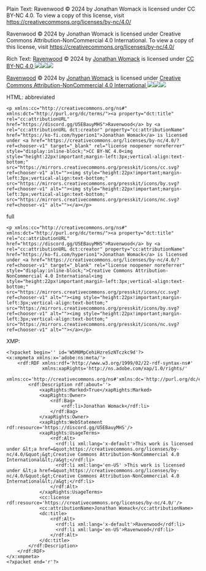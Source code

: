 Plain Text:
Ravenwood © 2024 by Jonathan Womack is licensed under CC BY-NC 4.0. To view a copy of this license, visit https://creativecommons.org/licenses/by-nc/4.0/

Ravenwood © 2024 by Jonathan Womack is licensed under Creative Commons Attribution-NonCommercial 4.0 International. To view a copy of this license, visit https://creativecommons.org/licenses/by-nc/4.0/

Rich Text:
[Ravenwood](https://discord.gg/U5EBauyMHS) © 2024 by [Jonathan Womack](https://ko-fi.com/hyperion1) is licensed under [CC BY-NC 4.0 ![](https://chooser-beta.creativecommons.org/img/cc-logo.f0ab4ebe.svg)![](https://chooser-beta.creativecommons.org/img/cc-by.21b728bb.svg)![](https://chooser-beta.creativecommons.org/img/cc-nc.218f18fc.svg)](https://creativecommons.org/licenses/by-nc/4.0/?ref=chooser-v1)

[Ravenwood](https://discord.gg/U5EBauyMHS) © 2024 by [Jonathan Womack](https://ko-fi.com/hyperion1) is licensed under [Creative Commons Attribution-NonCommercial 4.0 International ![](https://chooser-beta.creativecommons.org/img/cc-logo.f0ab4ebe.svg)![](https://chooser-beta.creativecommons.org/img/cc-by.21b728bb.svg)![](https://chooser-beta.creativecommons.org/img/cc-nc.218f18fc.svg)](https://creativecommons.org/licenses/by-nc/4.0/?ref=chooser-v1)

HTML:
abbreviated
```
<p xmlns:cc="http://creativecommons.org/ns#" xmlns:dct="http://purl.org/dc/terms/"><a property="dct:title" rel="cc:attributionURL" href="https://discord.gg/U5EBauyMHS">Ravenwood</a> by <a rel="cc:attributionURL dct:creator" property="cc:attributionName" href="https://ko-fi.com/hyperion1">Jonathan Womack</a> is licensed under <a href="https://creativecommons.org/licenses/by-nc/4.0/?ref=chooser-v1" target="_blank" rel="license noopener noreferrer" style="display:inline-block;">CC BY-NC 4.0<img style="height:22px!important;margin-left:3px;vertical-align:text-bottom;" src="https://mirrors.creativecommons.org/presskit/icons/cc.svg?ref=chooser-v1" alt=""><img style="height:22px!important;margin-left:3px;vertical-align:text-bottom;" src="https://mirrors.creativecommons.org/presskit/icons/by.svg?ref=chooser-v1" alt=""><img style="height:22px!important;margin-left:3px;vertical-align:text-bottom;" src="https://mirrors.creativecommons.org/presskit/icons/nc.svg?ref=chooser-v1" alt=""></a></p>
```

full
```
<p xmlns:cc="http://creativecommons.org/ns#" xmlns:dct="http://purl.org/dc/terms/"><a property="dct:title" rel="cc:attributionURL" href="https://discord.gg/U5EBauyMHS">Ravenwood</a> by <a rel="cc:attributionURL dct:creator" property="cc:attributionName" href="https://ko-fi.com/hyperion1">Jonathan Womack</a> is licensed under <a href="https://creativecommons.org/licenses/by-nc/4.0/?ref=chooser-v1" target="_blank" rel="license noopener noreferrer" style="display:inline-block;">Creative Commons Attribution-NonCommercial 4.0 International<img style="height:22px!important;margin-left:3px;vertical-align:text-bottom;" src="https://mirrors.creativecommons.org/presskit/icons/cc.svg?ref=chooser-v1" alt=""><img style="height:22px!important;margin-left:3px;vertical-align:text-bottom;" src="https://mirrors.creativecommons.org/presskit/icons/by.svg?ref=chooser-v1" alt=""><img style="height:22px!important;margin-left:3px;vertical-align:text-bottom;" src="https://mirrors.creativecommons.org/presskit/icons/nc.svg?ref=chooser-v1" alt=""></a></p>
```


XMP:
```
<?xpacket begin='' id='W5M0MpCehiHzreSzNTczkc9d'?>
<x:xmpmeta xmlns:x='adobe:ns:meta/'>
    <rdf:RDF xmlns:rdf='http://www.w3.org/1999/02/22-rdf-syntax-ns#'
             xmlns:xapRights='http://ns.adobe.com/xap/1.0/rights/'
             xmlns:cc='http://creativecommons.org/ns#'xmlns:dc='http://purl.org/dc/elements/1.1/'>
        <rdf:Description rdf:about=''>
            <xapRights:Marked>True</xapRights:Marked>
            <xapRights:Owner>
                <rdf:Bag>
                    <rdf:li>Jonathan Womack</rdf:li>
                </rdf:Bag>
            </xapRights:Owner>
            <xapRights:WebStatement rdf:resource='https://discord.gg/U5EBauyMHS'/>
            <xapRights:UsageTerms>
                <rdf:Alt>
                  <rdf:li xml:lang='x-default'>This work is licensed under &lt;a href=&quot;https://creativecommons.org/licenses/by-nc/4.0/&quot;&gt;Creative Commons Attribution-NonCommercial 4.0 International&lt;/a&gt;</rdf:li>
                  <rdf:li xml:lang='en-US' >This work is licensed under &lt;a href=&quot;https://creativecommons.org/licenses/by-nc/4.0/&quot;&gt;Creative Commons Attribution-NonCommercial 4.0 International&lt;/a&gt;</rdf:li>
                </rdf:Alt>
            </xapRights:UsageTerms>
            <cc:license rdf:resource='https://creativecommons.org/licenses/by-nc/4.0/'/>
            <cc:attributionName>Jonathan Womack</cc:attributionName>
            <dc:title>
                <rdf:Alt>
                  <rdf:li xml:lang='x-default'>Ravenwood</rdf:li>
                  <rdf:li xml:lang='en-US'>Ravenwood</rdf:li>
                </rdf:Alt>
            </dc:title>
        </rdf:Description>
    </rdf:RDF>
</x:xmpmeta>
<?xpacket end='r'?>
```